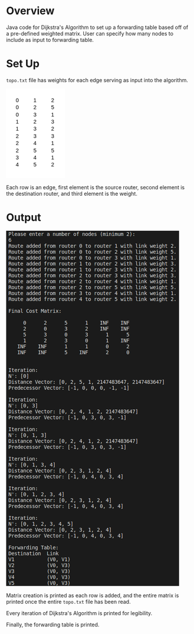 # Overview

Java code for Dijkstra's Algorithm to set up a forwarding table based off of a pre-defined weighted matrix. User can specify how many nodes to include as input to forwarding table.

# Set Up

`topo.txt` file has weights for each edge serving as input into the algorithm.

![inputMatrix](pics/weightedMatrixInput.png)

Each row is an edge, first element is the source router, second element is the destination router, and third element is the weight.

# Output

![Output](pics/output.png)

Matrix creation is printed as each row is added, and the entire matrix is printed once the entire `topo.txt` file has been read.

Every iteration of Dijkstra's Algorithm is printed for legibility.

Finally, the forwarding table is printed.